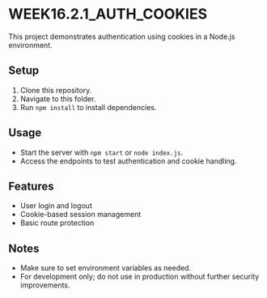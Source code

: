 
# WEEK16.2.1_AUTH_COOKIES

This project demonstrates authentication using cookies in a Node.js environment.

## Setup

1. Clone this repository.
2. Navigate to this folder.
3. Run `npm install` to install dependencies.

## Usage

- Start the server with `npm start` or `node index.js`.
- Access the endpoints to test authentication and cookie handling.

## Features

- User login and logout
- Cookie-based session management
- Basic route protection

## Notes

- Make sure to set environment variables as needed.
- For development only; do not use in production without further security improvements.



